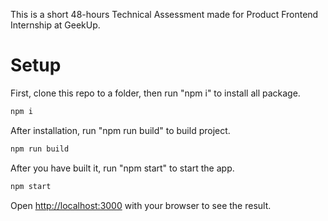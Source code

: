 This is a short 48-hours Technical Assessment made for Product Frontend Internship at GeekUp.

# Setup
First, clone this repo to a folder, then run "npm i" to install all package.
```bash
npm i
```
After installation, run "npm run build" to build project.
```bash
npm run build
```
After you have built it, run "npm start" to start the app.
```bash
npm start
```
Open [http://localhost:3000](http://localhost:3000) with your browser to see the result.